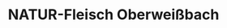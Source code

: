---
title: "NATUR-Fleisch Oberweißbach"
url: /poessneck/natur-fleisch-oberweissbach/
shop: Metzgerei
---